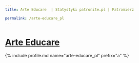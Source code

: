 ```yaml
---
title: Arte Educare  | Statystyki patronite.pl | Patromierz

permalink: /arte-educare_pl
---
```


# [Arte Educare ](https://patronite.pl/arte-educare_pl)

{% include profile.md name="arte-educare_pl" prefix="a" %}
